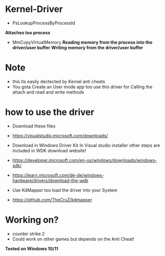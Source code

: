 # Kernel-Driver

- PsLookupProcessByProcessId

**Attaches too process**

- MmCopyVirtualMemory
**Reading memory from the  process into the driver/user buffer**
**Writing memory from the driver/user buffer**



# Note
- this Its easily dectected by Kernel anti cheats
- You gota Create an User mode app too use this driver for Calling the attach and read and write methods


# how to use the driver
- Download these files

- https://visualstudio.microsoft.com/downloads/
- Download in Windows Driver Kit In Visual studio installer other steps are included in WDK download website!
- https://developer.microsoft.com/en-us/windows/downloads/windows-sdk/
- https://learn.microsoft.com/de-de/windows-hardware/drivers/download-the-wdk
- Use KdMapper too load the driver into your System
- https://github.com/TheCruZ/kdmapper

# Working on?
- counter strike 2
- Could work on other games but depends on the Anti Cheat!

**Tested on Windows 10/11**
